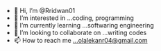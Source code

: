 - 👋 Hi, I’m @Rridwan01
- 👀 I’m interested in ...coding, programming
- 🌱 I’m currently learning ...softwaring engineering
- 💞️ I’m looking to collaborate on ...writing codes
- 📫 How to reach me ...olalekanr04@gmail.com

<!---
Rridwan01/Rridwan01 is a ✨ special ✨ repository because its `README.md` (this file) appears on your GitHub profile.
You can click the Preview link to take a look at your changes.
--->
